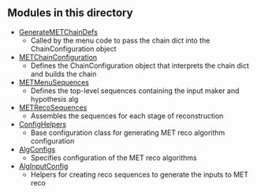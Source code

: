 Modules in this directory
-----

* [GenerateMETChainDefs](GenerateMETChainDefs.py)
  * Called by the menu code to pass the chain dict into the ChainConfiguration object
* [METChainConfiguration](METChainConfiguration.py)
  * Defines the ChainConfiguration object that interprets the chain dict and builds the chain
* [METMenuSequences](METMenuSequences.py)
  * Defines the top-level sequences containing the input maker and hypothesis alg
* [METRecoSequences](METRecoSequences.py)
  * Assembles the sequences for each stage of reconstruction
* [ConfigHelpers](ConfigHelpers.py)
  * Base configuration class for generating MET reco algorithm configuration
* [AlgConfigs](AlgConfigs.py)
  * Specifies configuration of the MET reco algorithms
* [AlgInputConfig](AlgInputConfig.py)
  * Helpers for creating reco sequences to generate the inputs to MET reco

